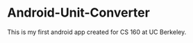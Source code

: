 Android-Unit-Converter
======================

This is my first android app created for CS 160 at UC Berkeley. 